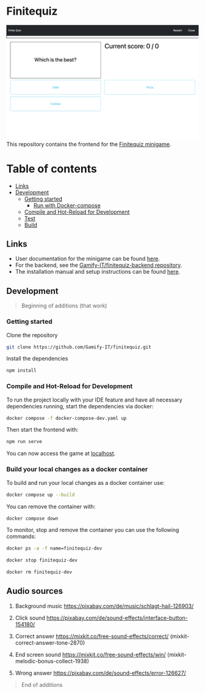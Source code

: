 # Finitequiz

![game screenshot](https://raw.githubusercontent.com/Gamify-IT/docs/main/user-manuals/minigames/assets/finitequiz-game.webp)
This repository contains the frontend for the [Finitequiz minigame](https://gamifyit-docs.readthedocs.io/en/latest/user-manuals/minigames/finitequiz.html).

# Table of contents

<!-- TOC -->
* [Links](#links)
* [Development](#development)
  * [Getting started](#getting-started)
    * [Run with Docker-compose](#run-with-docker-compose)
  * [Compile and Hot-Reload for Development](#compile-and-hot-reload-for-development)
  * [Test](#test)
  * [Build](#build)
<!-- TOC -->

## Links

- User documentation for the minigame can be found [here](https://gamifyit-docs.readthedocs.io/en/latest/user-manuals/minigames/finitequiz.html).
- For the backend, see the [Gamify-IT/finitequiz-backend repository](https://github.com/Gamify-IT/finitequiz-backend).
- The installation manual and setup instructions can be found [here](https://gamifyit-docs.readthedocs.io/en/latest/install-manuals/index.html).

## Development
> Beginning of additions (that work)
### Getting started

Clone the repository
```sh
git clone https://github.com/Gamify-IT/finitequiz.git
```

Install the dependencies
```sh
npm install
```

### Compile and Hot-Reload for Development
To run the project locally with your IDE feature and have all necessary dependencies running,
start the dependencies via docker:
```sh
docker compose -f docker-compose-dev.yaml up
```
Then start the frontend with:
```sh
npm run serve
```
You can now access the game at [localhost](http://localhost).

### Build your local changes as a docker container
To build and run your local changes as a docker container use:
```sh
docker compose up --build
```
You can remove the container with:

```sh
docker compose down
```


To monitor, stop and remove the container you can use the following commands:
```sh
docker ps -a -f name=finitequiz-dev
```
```sh
docker stop finitequiz-dev
```
```sh
docker rm finitequiz-dev
```

## Audio sources 

1.	Background music
https://pixabay.com/de/music/schlagt-hail-126903/

2.	Click sound
https://pixabay.com/de/sound-effects/interface-button-154180/

3.	Correct answer 
https://mixkit.co/free-sound-effects/correct/   (mixkit-correct-answer-tone-2870)

4.	End screen sound
https://mixkit.co/free-sound-effects/win/   (mixkit-melodic-bonus-collect-1938)

5.	Wrong answer 
https://pixabay.com/de/sound-effects/error-126627/

> End of additions

